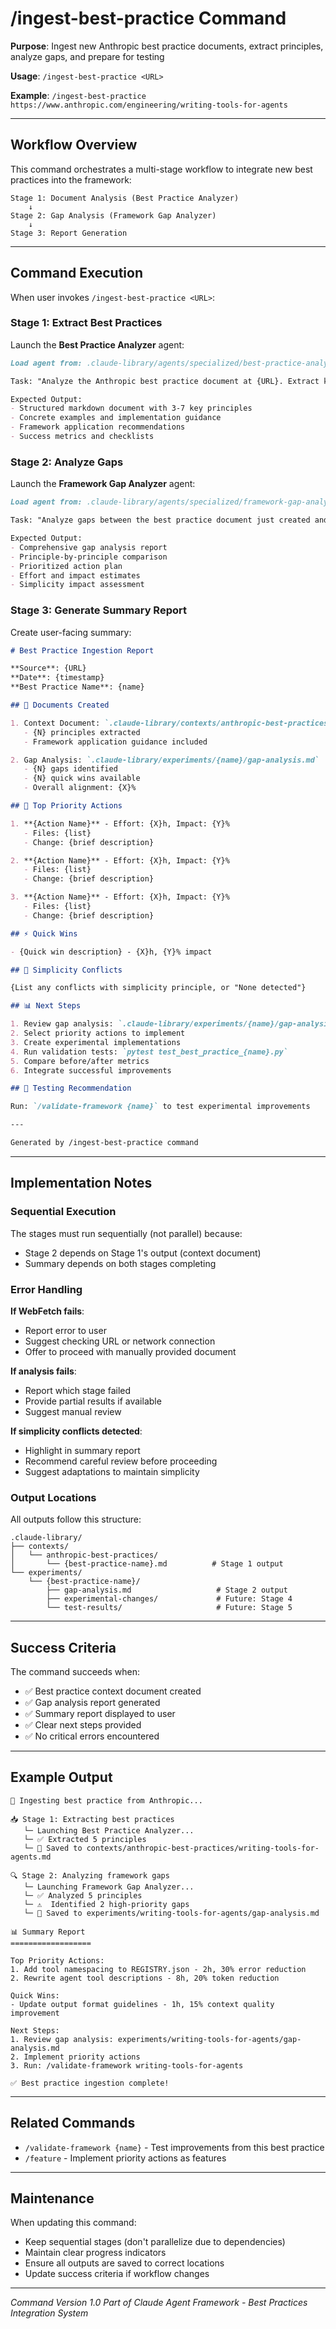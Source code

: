 # /ingest-best-practice Command

**Purpose**: Ingest new Anthropic best practice documents, extract principles, analyze gaps, and prepare for testing

**Usage**: `/ingest-best-practice <URL>`

**Example**: `/ingest-best-practice https://www.anthropic.com/engineering/writing-tools-for-agents`

---

## Workflow Overview

This command orchestrates a multi-stage workflow to integrate new best practices into the framework:

```
Stage 1: Document Analysis (Best Practice Analyzer)
    ↓
Stage 2: Gap Analysis (Framework Gap Analyzer)
    ↓
Stage 3: Report Generation
```

---

## Command Execution

When user invokes `/ingest-best-practice <URL>`:

### Stage 1: Extract Best Practices

Launch the **Best Practice Analyzer** agent:

```markdown
Load agent from: .claude-library/agents/specialized/best-practice-analyzer.md

Task: "Analyze the Anthropic best practice document at {URL}. Extract key principles, create structured context document with examples and framework application guidance. Save to .claude-library/contexts/anthropic-best-practices/"

Expected Output:
- Structured markdown document with 3-7 key principles
- Concrete examples and implementation guidance
- Framework application recommendations
- Success metrics and checklists
```

### Stage 2: Analyze Gaps

Launch the **Framework Gap Analyzer** agent:

```markdown
Load agent from: .claude-library/agents/specialized/framework-gap-analyzer.md

Task: "Analyze gaps between the best practice document just created and the current Claude Agent Framework. Compare principle-by-principle, identify alignments and gaps, prioritize improvements. Save analysis to .claude-library/experiments/{best-practice-name}/gap-analysis.md"

Expected Output:
- Comprehensive gap analysis report
- Principle-by-principle comparison
- Prioritized action plan
- Effort and impact estimates
- Simplicity impact assessment
```

### Stage 3: Generate Summary Report

Create user-facing summary:

```markdown
# Best Practice Ingestion Report

**Source**: {URL}
**Date**: {timestamp}
**Best Practice Name**: {name}

## 📄 Documents Created

1. Context Document: `.claude-library/contexts/anthropic-best-practices/{name}.md`
   - {N} principles extracted
   - Framework application guidance included

2. Gap Analysis: `.claude-library/experiments/{name}/gap-analysis.md`
   - {N} gaps identified
   - {N} quick wins available
   - Overall alignment: {X}%

## 🎯 Top Priority Actions

1. **{Action Name}** - Effort: {X}h, Impact: {Y}%
   - Files: {list}
   - Change: {brief description}

2. **{Action Name}** - Effort: {X}h, Impact: {Y}%
   - Files: {list}
   - Change: {brief description}

3. **{Action Name}** - Effort: {X}h, Impact: {Y}%
   - Files: {list}
   - Change: {brief description}

## ⚡ Quick Wins

- {Quick win description} - {X}h, {Y}% impact

## 🚫 Simplicity Conflicts

{List any conflicts with simplicity principle, or "None detected"}

## 📊 Next Steps

1. Review gap analysis: `.claude-library/experiments/{name}/gap-analysis.md`
2. Select priority actions to implement
3. Create experimental implementations
4. Run validation tests: `pytest test_best_practice_{name}.py`
5. Compare before/after metrics
6. Integrate successful improvements

## 🧪 Testing Recommendation

Run: `/validate-framework {name}` to test experimental improvements

---

Generated by /ingest-best-practice command
```

---

## Implementation Notes

### Sequential Execution
The stages must run sequentially (not parallel) because:
- Stage 2 depends on Stage 1's output (context document)
- Summary depends on both stages completing

### Error Handling

**If WebFetch fails**:
- Report error to user
- Suggest checking URL or network connection
- Offer to proceed with manually provided document

**If analysis fails**:
- Report which stage failed
- Provide partial results if available
- Suggest manual review

**If simplicity conflicts detected**:
- Highlight in summary report
- Recommend careful review before proceeding
- Suggest adaptations to maintain simplicity

### Output Locations

All outputs follow this structure:
```
.claude-library/
├── contexts/
│   └── anthropic-best-practices/
│       └── {best-practice-name}.md          # Stage 1 output
└── experiments/
    └── {best-practice-name}/
        ├── gap-analysis.md                   # Stage 2 output
        ├── experimental-changes/             # Future: Stage 4
        └── test-results/                     # Future: Stage 5
```

---

## Success Criteria

The command succeeds when:
- ✅ Best practice context document created
- ✅ Gap analysis report generated
- ✅ Summary report displayed to user
- ✅ Clear next steps provided
- ✅ No critical errors encountered

---

## Example Output

```
🔄 Ingesting best practice from Anthropic...

📥 Stage 1: Extracting best practices
   └─ Launching Best Practice Analyzer...
   └─ ✅ Extracted 5 principles
   └─ 📄 Saved to contexts/anthropic-best-practices/writing-tools-for-agents.md

🔍 Stage 2: Analyzing framework gaps
   └─ Launching Framework Gap Analyzer...
   └─ ✅ Analyzed 5 principles
   └─ ⚠️  Identified 2 high-priority gaps
   └─ 📄 Saved to experiments/writing-tools-for-agents/gap-analysis.md

📊 Summary Report
==================

Top Priority Actions:
1. Add tool namespacing to REGISTRY.json - 2h, 30% error reduction
2. Rewrite agent tool descriptions - 8h, 20% token reduction

Quick Wins:
- Update output format guidelines - 1h, 15% context quality improvement

Next Steps:
1. Review gap analysis: experiments/writing-tools-for-agents/gap-analysis.md
2. Implement priority actions
3. Run: /validate-framework writing-tools-for-agents

✅ Best practice ingestion complete!
```

---

## Related Commands

- `/validate-framework {name}` - Test improvements from this best practice
- `/feature` - Implement priority actions as features

---

## Maintenance

When updating this command:
- Keep sequential stages (don't parallelize due to dependencies)
- Maintain clear progress indicators
- Ensure all outputs are saved to correct locations
- Update success criteria if workflow changes

---

*Command Version 1.0*
*Part of Claude Agent Framework - Best Practices Integration System*
